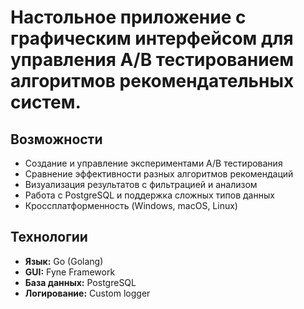 # Настольное приложение с графическим интерфейсом для управления A/B тестированием алгоритмов рекомендательных систем.

## Возможности

- Создание и управление экспериментами A/B тестирования
- Сравнение эффективности разных алгоритмов рекомендаций
- Визуализация результатов с фильтрацией и анализом
- Работа с PostgreSQL и поддержка сложных типов данных
- Кроссплатформенность (Windows, macOS, Linux)

## Технологии

- **Язык:** Go (Golang)
- **GUI:** Fyne Framework
- **База данных:** PostgreSQL
- **Логирование:** Custom logger